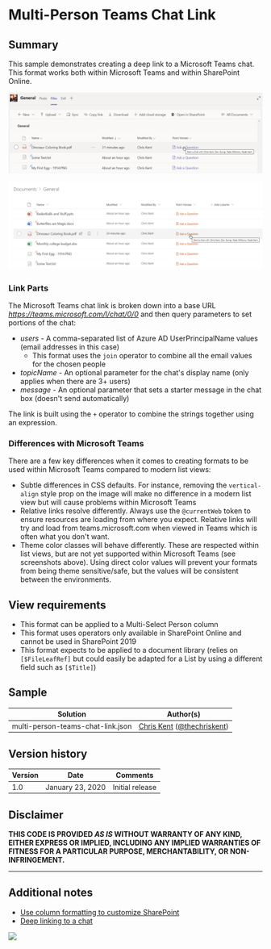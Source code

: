 # Multi-Person Teams Chat Link

## Summary
This sample demonstrates creating a deep link to a Microsoft Teams chat. This format works both within Microsoft Teams and within SharePoint Online.

![screenshot of the sample in Microsoft Teams](./assets/screenshotTeams.png)

![screenshot of the sample](./assets/screenshot.png)

### Link Parts
The Microsoft Teams chat link is broken down into a base URL _https://teams.microsoft.com/l/chat/0/0_ and then query parameters to set portions of the chat:

- _users_ - A comma-separated list of Azure AD UserPrincipalName values (email addresses in this case)
  - This format uses the `join` operator to combine all the email values for the chosen people
- _topicName_ - An optional parameter for the chat's display name (only applies when there are 3+ users)
- _message_ - An optional parameter that sets a starter message in the chat box (doesn't send automatically)

The link is built using the `+` operator to combine the strings together using an expression.

### Differences with Microsoft Teams

There are a few key differences when it comes to creating formats to be used within Microsoft Teams compared to modern list views:
- Subtle differences in CSS defaults. For instance, removing the `vertical-align` style prop on the image will make no difference in a modern list view but will cause problems within Microsoft Teams
- Relative links resolve differently. Always use the `@currentWeb` token to ensure resources are loading from where you expect. Relative links will try and load from teams.microsoft.com when viewed in Teams which is often what you don't want.
- Theme color classes will behave differently. These are respected within list views, but are not yet supported within Microsoft Teams (see screenshots above). Using direct color values will prevent your formats from being theme sensitive/safe, but the values will be consistent between the environments.

## View requirements
- This format can be applied to a Multi-Select Person column
- This format uses operators only available in SharePoint Online and cannot be used in SharePoint 2019
- This format expects to be applied to a document library (relies on `[$FileLeafRef]` but could easily be adapted for a List by using a different field such as `[$Title]`)

## Sample

Solution|Author(s)
--------|---------
multi-person-teams-chat-link.json | [Chris Kent](https://github.com/thechriskent) ([@thechriskent](https://twitter.com/thechriskent))

## Version history

Version|Date|Comments
-------|----|--------
1.0|January 23, 2020|Initial release

## Disclaimer
**THIS CODE IS PROVIDED *AS IS* WITHOUT WARRANTY OF ANY KIND, EITHER EXPRESS OR IMPLIED, INCLUDING ANY IMPLIED WARRANTIES OF FITNESS FOR A PARTICULAR PURPOSE, MERCHANTABILITY, OR NON-INFRINGEMENT.**

---

## Additional notes

- [Use column formatting to customize SharePoint](https://docs.microsoft.com/en-us/sharepoint/dev/declarative-customization/column-formatting)
- [Deep linking to a chat](https://docs.microsoft.com/en-us/microsoftteams/platform/concepts/build-and-test/deep-links#deep-linking-to-a-chat)


<img src="https://pnptelemetry.azurewebsites.net/list-formatting/column-samples/multi-person-teams-chat-link" />